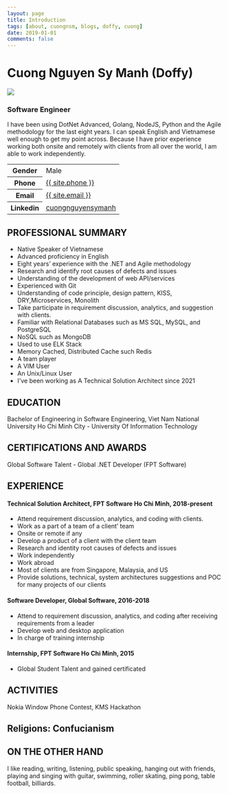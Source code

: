 ```yaml
---
layout: page
title: Introduction
tags: [about, cuongnsm, blogs, doffy, cuong]
date: 2019-01-01
comments: false
---
```


# Cuong Nguyen Sy Manh (Doffy)

<img src="{{ site.profile.avatar }}" class="img zoombtn animated rotateIn" id="myavatar">

### Software Engineer

I have been using DotNet Advanced, Golang, NodeJS, Python and the Agile methodology for the last eight years.
I can speak English and Vietnamese well enough to get my point across.
Because I have prior experience working both onsite and remotely with clients from all over the world, I am able to work independently.

<table>
    <tr>
        <th>Gender</th> <td>	Male </td> 
    </tr>
    <tr>
        <th>Phone</th><td><a href="tel:{{site.phone}}">{{ site.phone }}</a></td>
    </tr>
    <tr>
        <th>Email</th><td><a href="mailto: {{ site.email}}">{{ site.email }}</a></td>
    </tr>
    <tr>
        <th>Linkedin</th><td><a  href="http://linkedin.com/in/{{ site.linkedin }}" target="_blank">cuongnguyensymanh</a></td>
    </tr>
</table>

## PROFESSIONAL SUMMARY

<ul>
    <li>	Native Speaker of Vietnamese</li>
    <li>	Advanced proficiency in English</li>
    <li>	Eight years’ experience with the .NET and Agile methodology</li>
    <li>	Research and identify root causes of defects and issues</li>
    <li>	Understanding of the development of web API/services</li>
    <li>	Experienced with Git</li>
    <li>	Understanding of code principle, design pattern, KISS, DRY,Microservices, Monolith</li>
    <li>	Take participate in requirement discussion, analytics, and suggestion with clients.</li>
    <li>	Familiar with Relational Databases such as MS SQL, MySQL, and PostgreSQL </li>
    <li>    NoSQL such as MongoDB</li>
    <li>    Used to use ELK Stack </li>
    <li>    Memory Cached, Distributed Cache such Redis</li>
    <li>    A team player </li>
    <li>    A VIM User </li>
    <li>    An Unix/Linux User </li>
    <li>    I've been working as A Technical Solution Architect since 2021 </li>
</ul>

## EDUCATION

Bachelor of Engineering in Software Engineering, Viet Nam National University Ho Chi Minh City - University Of Information Technology

## CERTIFICATIONS AND AWARDS

Global Software Talent - Global .NET Developer (FPT Software)

## EXPERIENCE

#### Technical Solution Architect, FPT Software Ho Chi Minh, 2018-present

-   Attend requirement discussion, analytics, and coding with clients.
-   Work as a part of a team of a client’ team
-   Onsite or remote if any
-   Develop a product of a client with the client team
-   Research and identity root causes of defects and issues
-   Work independently
-   Work abroad
-   Most of clients are from Singapore, Malaysia, and US
-   Provide solutions, technical, system architectures suggestions and POC for many projects of our
    clients

#### Software Developer, Global Software, 2016-2018

-   Attend to requirement discussion, analytics, and coding after receiving requirements from a leader
-   Develop web and desktop application
-   In charge of training internship

#### Internship, FPT Software Ho Chi Minh, 2015

-   Global Student Talent and gained certificated

## ACTIVITIES

Nokia Window Phone Contest, KMS Hackathon

## Religions: Confucianism

## ON THE OTHER HAND

I like reading, writing, listening, public speaking, hanging out with friends, playing and singing with guitar, swimming, roller skating, ping pong, table football, billiards.
<br>
